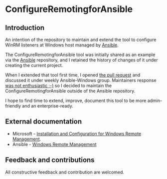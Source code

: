 # ConfigureRemotingforAnsible

## Introduction
An intention of the repository to maintain and extend the tool to configure WinRM listeners at Windows host managed by [Ansible](https://github.com/ansible/ansible).

The ConfigureRemotingforAnsible tool was initially shared as an example via the [Ansible](https://github.com/ansible/ansible/examples/scripts/ConfigureRemotingForAnsible.ps1) repository, and I retained the history of changes of it under creating the current project.

When I extended that tool first time, I opened [the pull request](https://github.com/ansible/ansible/pull/48051) and discussed it under weekly Ansible-Windows group. Maintainers response [was not enthusiastic ;-)](https://meetbot.fedoraproject.org/ansible-windows/2018-11-06/ansible_windows_working_group.2018-11-06-20.00.log.html) so I decided to maintain the ConfigureRemotingforAnsible outside of the Ansible repository.

I hope to find time to extend, improve, document this tool to be more admin-friendly and an enterprise-ready.

## External documentation

- Microsoft - [Installation and Configuration for Windows Remote Management](https://docs.microsoft.com/en-us/windows/desktop/winrm/installation-and-configuration-for-windows-remote-management).
- Ansible - [Windows Remote Management](https://docs.ansible.com/ansible/2.5/user_guide/windows_winrm.htm)

## Feedback and contributions

All constructive feedback and contribution are welcomed.
